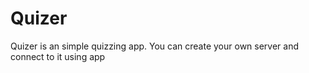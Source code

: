 # Quizer

Quizer is an simple quizzing app. You can create your own server and connect to it using app